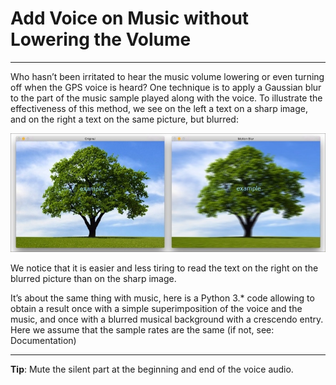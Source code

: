 # Add Voice on Music without Lowering the Volume 
 ___
Who hasn’t been irritated to hear the music volume lowering or even turning off when the GPS voice is heard? One technique is to apply a Gaussian blur to the part of the music sample played along with the voice. To illustrate the effectiveness of this method, we see on the left a text on a sharp image, and on the right a text on the same picture, but blurred: 
 
![Blur example](blur.jpg)
 
We notice that it is easier and less tiring to read the text on the right on the blurred picture than on the sharp image. 
 
It’s about the same thing with music, here is a Python 3.* code allowing to obtain a result once with a simple superimposition of the voice and the music, and once with a blurred musical background with a crescendo entry. Here we assume that the sample rates are the same (if not, see: Documentation) 
 ___
**Tip**: Mute the silent part at the beginning and end of the voice audio. 
